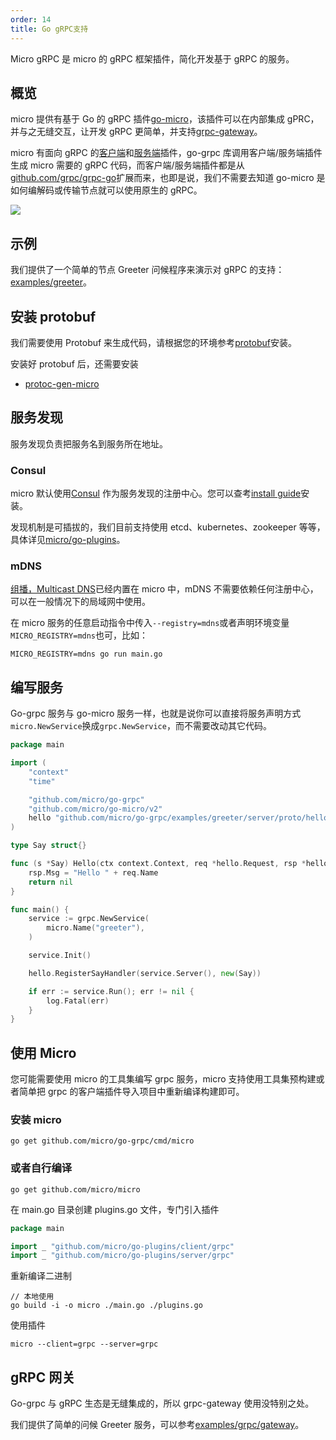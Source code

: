 ```yaml
---
order: 14
title: Go gRPC支持
---
```


Micro gRPC 是 micro 的 gRPC 框架插件，简化开发基于 gRPC 的服务。

## 概览

micro 提供有基于 Go 的 gRPC 插件[go-micro](https://github.com/micro/go-micro)，该插件可以在内部集成 gPRC，并与之无缝交互，让开发 gRPC 更简单，并支持[grpc-gateway](https://github.com/grpc-ecosystem/grpc-gateway)。

micro 有面向 gRPC 的[客户端](https://github.com/micro/go-plugins/tree/master/client)和[服务端](https://github.com/micro/go-plugins/tree/master/server)插件，go-grpc 库调用客户端/服务端插件生成 micro 需要的 gRPC 代码，而客户端/服务端插件都是从[github.com/grpc/grpc-go](https://github.com/grpc/grpc-go)扩展而来，也即是说，我们不需要去知道 go-micro 是如何编解码或传输节点就可以使用原生的 gRPC。

<img src="../images/go-grpc.png" />

## 示例

我们提供了一个简单的节点 Greeter 问候程序来演示对 gRPC 的支持：[examples/greeter](https://github.com/micro/go-micro/blob/master/service/grpc/README_cn.md)。

## 安装 protobuf

我们需要使用 Protobuf 来生成代码，请根据您的环境参考[protobuf](https://github.com/protocolbuffers/protobuf)安装。

安装好 protobuf 后，还需要安装

- [protoc-gen-micro](https://github.com/micro/protoc-gen-micro)

## 服务发现

服务发现负责把服务名到服务所在地址。

### Consul

micro 默认使用[Consul](https://www.consul.io/) 作为服务发现的注册中心。您可以查考[install guide](https://www.consul.io/intro/getting-started/install.html)安装。

发现机制是可插拔的，我们目前支持使用 etcd、kubernetes、zookeeper 等等，具体详见[micro/go-plugins](https://github.com/micro/go-plugins)。

### mDNS

[组播，Multicast DNS](https://en.wikipedia.org/wiki/Multicast_DNS)已经内置在 micro 中，mDNS 不需要依赖任何注册中心，可以在一般情况下的局域网中使用。

在 micro 服务的任意启动指令中传入`--registry=mdns`或者声明环境变量`MICRO_REGISTRY=mdns`也可，比如：

```
MICRO_REGISTRY=mdns go run main.go
```

## 编写服务

Go-grpc 服务与 go-micro 服务一样，也就是说你可以直接将服务声明方式`micro.NewService`换成`grpc.NewService`，而不需要改动其它代码。

```go
package main

import (
	"context"
	"time"

	"github.com/micro/go-grpc"
	"github.com/micro/go-micro/v2"
	hello "github.com/micro/go-grpc/examples/greeter/server/proto/hello"
)

type Say struct{}

func (s *Say) Hello(ctx context.Context, req *hello.Request, rsp *hello.Response) error {
	rsp.Msg = "Hello " + req.Name
	return nil
}

func main() {
	service := grpc.NewService(
		micro.Name("greeter"),
	)

	service.Init()

	hello.RegisterSayHandler(service.Server(), new(Say))

	if err := service.Run(); err != nil {
		log.Fatal(err)
	}
}
```

## 使用 Micro

您可能需要使用 micro 的工具集编写 grpc 服务，micro 支持使用工具集预构建或者简单把 grpc 的客户端插件导入项目中重新编译构建即可。

### 安装 micro

```
go get github.com/micro/go-grpc/cmd/micro
```

### 或者自行编译

```
go get github.com/micro/micro
```

在 main.go 目录创建 plugins.go 文件，专门引入插件

```go
package main

import _ "github.com/micro/go-plugins/client/grpc"
import _ "github.com/micro/go-plugins/server/grpc"
```

重新编译二进制

```shell
// 本地使用
go build -i -o micro ./main.go ./plugins.go
```

使用插件

```shell
micro --client=grpc --server=grpc
```

## gRPC 网关

Go-grpc 与 gRPC 生态是无缝集成的，所以 grpc-gateway 使用没特别之处。

我们提供了简单的问候 Greeter 服务，可以参考[examples/grpc/gateway](https://github.com/micro/examples/tree/master/grpc/gateway)。
